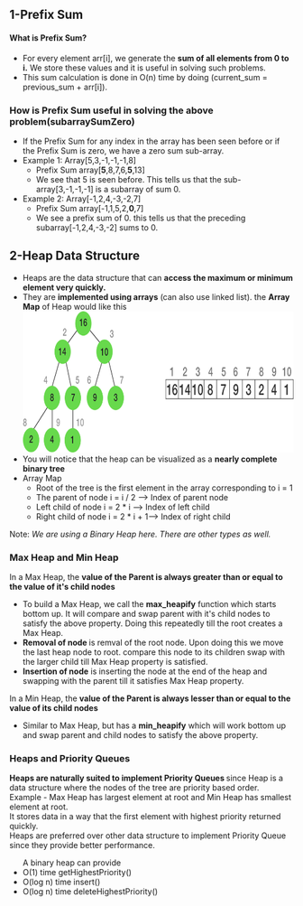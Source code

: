 <h2>1-Prefix Sum</h2>
<h4>What is Prefix Sum?</h4>
<p>
<ul>
    <li>For every element arr[i], we generate the <b>sum of all elements from 0 to i.</b> We store these values and it is useful in solving such problems.</li>
    <li>This sum calculation is done in O(n) time by doing (current_sum = previous_sum + arr[i]).</li>
</ul>
</p>
<h3>How is Prefix Sum useful in solving the above problem(subarraySumZero)</h3>
<p>
    <ul>
        <li>If the Prefix Sum for any index in the array has been seen before or if the Prefix Sum is zero, we have a zero sum sub-array.</li>
        <li>Example 1: Array[5,3,-1,-1,-1,8]
            <ul>
                <li>Prefix Sum array[<b>5</b>,8,7,6,<b>5</b>,13]</li>
                <li>We see that 5 is seen before. This tells us that the sub-array[3,-1,-1,-1] is a subarray of sum 0.</li>
            </ul>
        </li>
        <li>Example 2: Array[-1,2,4,-3,-2,7]
            <ul>
                <li>Prefix Sum array[-1,1,5,2,<b>0</b>,7]</li>
                <li>We see a prefix sum of 0. this tells us that the preceding subarray[-1,2,4,-3,-2] sums to 0.</li>
            </ul>
        </li>
    </ul>
</p>
<h2>2-Heap Data Structure</h2>
<ul>
    <li>Heaps are the data structure that can <b>access the maximum or minimum element very quickly.</b> </li>
    <li>They are <b>implemented using arrays</b> (can also use linked list). the <b>Array Map</b> of Heap would like this </li>
    <img src = "heap.png" height="250px">
    <li>You will notice that the heap can be visualized as a <b>nearly complete binary tree</b></li>
    <li>Array Map
        <ul>
            <li>Root of the tree is the first element in the array corresponding to i = 1</li>
            <li>The parent of node i = i / 2 --> Index of parent node</li>
            <li>Left child of node i = 2 * i --> Index of left child</li>
            <li>Right child of node i = 2 * i  + 1--> Index of right child</li>
        </ul>
    </li>
</ul>
<p>Note: <i>We are using a Binary Heap here. There are other types as well.</i></p>
<h3>Max Heap and Min Heap</h3>
<p>In a Max Heap, the <b>value of the Parent is always greater than or equal to the value of it's child nodes</b></p>
<p>
    <ul>
        <li>To build a Max Heap, we call the <b>max_heapify</b> function which starts bottom up. It will compare and swap parent with it's child nodes to satisfy the above property. Doing this repeatedly till the root creates a Max Heap.</li>
        <li><b>Removal of node </b>is remval of the root node. Upon doing this we move the last heap node to root. compare this node to its children swap with the larger child till Max Heap property is satisfied.</li>
        <li><b>Insertion of node</b> is inserting the node at the end of the heap and swapping with the parent till it satisfies Max Heap property.</li>
    </ul>
</p>
<p>
In a Min Heap, the <b> value of the Parent is always lesser than or equal to the value of its child nodes</b>
<ul>
<li>Similar to Max Heap, but has a <b>min_heapify</b> which will work bottom up and swap parent and child nodes to satisfy the above property. </li>
</ul>  
</p>
<h3>Heaps and Priority Queues</h3>
<p><b>Heaps are naturally suited to implement Priority Queues </b> since Heap is a data structure where the nodes of the tree are priority based order.<br>
Example - Max Heap has largest element at root and Min Heap has smallest element at root.<br>
It stores data in a way that the first element with highest priority returned quickly.<br>
Heaps are preferred over other data structure to implement Priority Queue since they provide better performance.<br>
<ul>
A binary heap can provide
    <li>O(1) time getHighestPriority()</li>
    <li>O(log n) time insert()</li>
    <li>O(log n) time deleteHighestPriority()</li>
</ul>
</p>